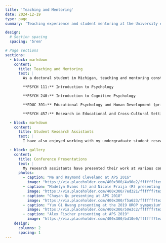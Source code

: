 ```yaml
---
title: 'Teaching and Mentoring'
date: 2024-12-19
type: page
summary: 'Teaching experience and student mentoring at the University of Michigan'

design:
  # Section spacing
  spacing: '5rem'

# Page sections
sections:
  - block: markdown
    content:
      title: Teaching and Mentoring
      text: |
        As a doctoral student in Michigan, teaching and mentoring constitute an important part of our training. Below is a list of courses I have taught, either as a graduate student instructor or as a primary instructor.

        **PSYCH 111:** Introduction to Psychology

        **PSYCH 240:** Introduction to Cognitive Psychology

        **EDUC 391:** Educational Psychology and Human Development (primary instructor)

        **PSYCH 457:** Research in Educational and Cross-Cultural Settings

  - block: markdown
    content:
      title: Student Research Assistants
      text: |
        I have also enjoyed working with my undergraduate student research assistants. Here are some of my fabulous RAs presenting their work at conferences:

  - block: gallery
    content:
      title: Conference Presentations
      text: |
        My research assistants have presented their work at various conferences, showcasing their dedication and contributions to our research projects.
      photos:
        - caption: "Me and Raymond Cleveland at APS 2016"
          image: "https://via.placeholder.com/400x300/4a90e2/ffffff?text=Me+and+Raymond+Cleveland+at+APS+2016"
        - caption: "Madelyn Evans (L) and Nicole Fraija (R) presenting at the 2018 UROP symposium"
          image: "https://via.placeholder.com/400x300/7ed321/ffffff?text=Madelyn+Evans+and+Nicole+Fraija+at+UROP+2018"
        - caption: "Chuyan Qu presenting at APS 2018"
          image: "https://via.placeholder.com/400x300/f5a623/ffffff?text=Chuyan+Qu+at+APS+2018"
        - caption: "Yun Gi Hwang presenting at the 2019 UROP symposium"
          image: "https://via.placeholder.com/400x300/50e3c2/ffffff?text=Yun+Gi+Hwang+at+UROP+2019"
        - caption: "Alex Fischer presenting at APS 2019"
          image: "https://via.placeholder.com/400x300/bd10e0/ffffff?text=Alex+Fischer+at+APS+2019"
    design:
      columns: 2
      spacing: 1
---
```

